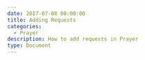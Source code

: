 ```yaml
---
date: 2017-07-08 00:00:00
title: Adding Requests
categories:
  - Prayer
description: How to add requests in Prayer
type: Document
---
```



